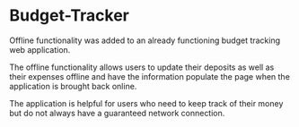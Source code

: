 # Budget-Tracker

Offline functionality was added to an already functioning budget tracking web application. 

The offline functionality allows users to update their deposits as well as their expenses offline and have the information populate the page when the application is brought back online. 

The application is helpful for users who need to keep track of their money but do not always have a guaranteed network connection. 